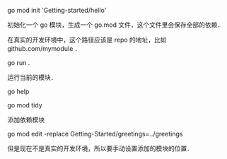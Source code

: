 go mod init 'Getting-started/hello'

初始化一个 go 模块，生成一个 go.mod 文件，这个文件里会保存全部的依赖．

在真实的开发环境中，这个路径应该是 repo 的地址，比如 github.com/mymodule ．

go run .

运行当前的模块．

go help

go mod tidy

添加依赖模块

go mod edit -replace Getting-Started/greetings=../greetings

但是现在不是真实的开发环境，所以要手动设置添加的模块的位置．